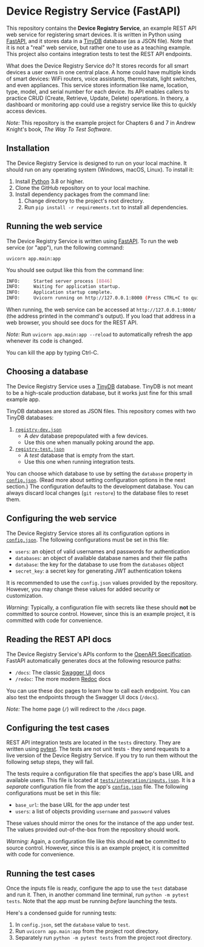 # Device Registry Service (FastAPI)

This repository contains the **Device Registry Service**,
an example REST API web service for registering smart devices.
It is written in Python using [FastAPI](https://fastapi.tiangolo.com/),
and it stores data in a [TinyDB](https://tinydb.readthedocs.io/en/latest/) database (as a JSON file).
Note that it is not a "real" web service, but rather one to use as a teaching example.
This project also contains integration tests to test the REST API endpoints.

What does the Device Registry Service do?
It stores records for all smart devices a user owns in one central place.
A home could have multiple kinds of smart devices:
WiFi routers, voice assistants, thermostats, light switches, and even appliances.
This service stores information like name, location, type, model, and serial number for each device.
Its API enables callers to practice CRUD (Create, Retrieve, Update, Delete) operations.
In theory, a dashboard or monitoring app could use a registry service like this to quickly access devices.

*Note:*
This repository is the example project for Chapters 6 and 7 in Andrew Knight's book, *The Way To Test Software*.


## Installation

The Device Registry Service is designed to run on your local machine.
It should run on any operating system (Windows, macOS, Linux).
To install it:

1. Install [Python](https://www.python.org/) 3.8 or higher.
2. Clone the GitHub repository on to your local machine.
3. Install dependency packages from the command line:
   1. Change directory to the project's root directory.
   2. Run `pip install -r requirements.txt` to install all dependencies.


## Running the web service

The Device Registry Service is written using [FastAPI](https://fastapi.tiangolo.com/).
To run the web service (or "app"), run the following command:

```
uvicorn app.main:app
```

You should see output like this from the command line:

```bash
INFO:     Started server process [8846]
INFO:     Waiting for application startup.
INFO:     Application startup complete.
INFO:     Uvicorn running on http://127.0.0.1:8000 (Press CTRL+C to quit)
```

When running, the web service can be accessed at `http://127.0.0.1:8000/`
(the address printed in the command's output).
If you load that address in a web browser, you should see docs for the REST API.

*Note:*
Run `uvicorn app.main:app --reload` to automatically refresh the app whenever its code is changed.

You can kill the app by typing Ctrl-C.


## Choosing a database

The Device Registry Service uses a [TinyDB](https://tinydb.readthedocs.io/en/latest/) database.
TinyDB is not meant to be a high-scale production database,
but it works just fine for this small example app.

TinyDB databases are stored as JSON files.
This repository comes with two TinyDB databases:

1. [`registry-dev.json`](registry-dev.json)
    * A *dev* database prepopulated with a few devices.
    * Use this one when manually poking around the app.
2. [`registry-test.json`](registry-test.json)
   * A *test* database that is empty from the start.
   * Use this one when running integration tests.

You can choose which database to use by setting the `database` property in [`config.json`](config.json).
(Read more about setting configuration options in the next section.)
The configuration defaults to the development database.
You can always discard local changes (`git restore`) to the database files to reset them.


## Configuring the web service

The Device Registry Service stores all its configuration options in [`config.json`](config.json).
The following configurations must be set in this file:

* `users`: an object of valid usernames and passwords for authentication
* `databases`: an object of available database names and their file paths
* `database`: the key for the database to use from the `databases` object
* `secret_key`: a secret key for generating JWT authentication tokens

It is recommended to use the `config.json` values provided by the repository.
However, you may change these values for added security or customization.

*Warning:*
Typically, a configuration file with secrets like these should **not** be committed to source control.
However, since this is an example project, it is committed with code for convenience.


## Reading the REST API docs

The Device Registry Service's APIs conform to the [OpenAPI Specification](https://www.openapis.org/).
FastAPI automatically generates docs at the following resource paths:

* `/docs`: The classic [Swagger UI](https://github.com/swagger-api/swagger-ui) docs
* `/redoc`: The more modern [Redoc](https://github.com/Redocly/redoc) docs

You can use these doc pages to learn how to call each endpoint.
You can also test the endpoints through the Swagger UI docs (`/docs`).

*Note:*
The home page (`/`) will redirect to the `/docs` page.


## Configuring the test cases

REST API integration tests are located in the `tests` directory.
They are written using [pytest](https://docs.pytest.org/).
The tests are not unit tests - they send requests to a live version of the Device Registry Service.
If you try to run them without the following setup steps, they will fail.

The tests require a configuration file that specifies the app's base URL and available users.
This file is located at [`tests/integration/inputs.json`](tests/integration/inputs.json).
It is a *separate* configuration file from the app's [`config.json`](config.json) file.
The following configurations must be set in this file:

* `base_url`: the base URL for the app under test
* `users`: a list of objects providing `username` and `password` values

These values should mirror the ones for the instance of the app under test.
The values provided out-of-the-box from the repository should work.

*Warning:*
Again, a configuration file like this should **not** be committed to source control.
However, since this is an example project, it is committed with code for convenience.


## Running the test cases

Once the inputs file is ready, configure the app to use the `test` database and run it.
Then, in another command line terminal, run `python -m pytest tests`.
Note that the app must be running *before* launching the tests.

Here's a condensed guide for running tests:

1. In `config.json`, set the `database` value to `test`.
2. Run `uvicorn app.main:app` from the project root directory.
3. Separately run `python -m pytest tests` from the project root directory.
